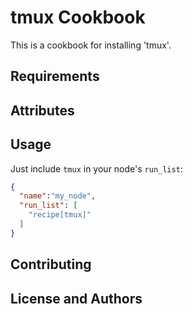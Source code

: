 tmux Cookbook
=============
This is a cookbook for installing 'tmux'.

Requirements
------------

Attributes
----------

Usage
-----
Just include `tmux` in your node's `run_list`:

```json
{
  "name":"my_node",
  "run_list": [
    "recipe[tmux]"
  ]
}
```

Contributing
------------

License and Authors
-------------------
